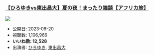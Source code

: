 ### [【ひろゆきvs東出昌大】夏の夜！まったり雑談【アフリカ旅】](https://www.youtube.com/watch?v=yfbTb_WzSTM)
[![](https://img.youtube.com/vi/yfbTb_WzSTM/sddefault.jpg)](https://www.youtube.com/watch?v=yfbTb_WzSTM)
-   公開日: 2023-08-20
-   視聴数: 1,106,966
-   **いいね数: 12,528**
-   出演者: [ひろゆき](/rehacq_fan/people/ひろゆき "wikilink"), [東出昌大](/rehacq_fan/people/東出昌大 "wikilink")
